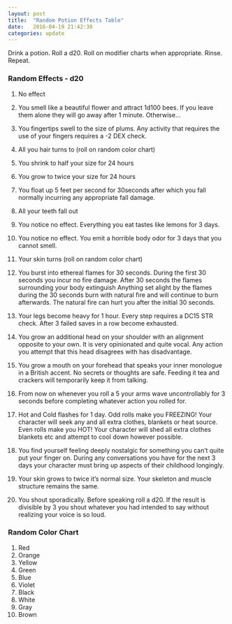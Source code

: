 ```yaml
---
layout: post
title:  "Random Potion Effects Table"
date:   2016-04-19 21:42:30
categories: update
---
```


Drink a potion. Roll a d20. Roll on modifier charts when appropriate. Rinse. Repeat.

### Random Effects - d20

1. No effect

2. You smell like a beautiful flower and attract 1d100 bees. If you leave them alone they will go away after 1 minute. Otherwise...

3. You fingertips swell to the size of plums. Any activity that requires the use of your fingers requires a -2 DEX check.

4. All you hair turns to (roll on random color chart)

5. You shrink to half your size for 24 hours

6. You grow to twice your size for 24 hours

7. You float up 5 feet per second for 30seconds after which you fall normally incurring any  appropriate fall damage.

8. All your teeth fall out

9. You notice no effect. Everything you eat tastes like lemons for 3 days.

10. You notice no effect. You emit a horrible body odor for 3 days that you cannot smell.

11. Your skin turns (roll on random color chart)

12. You burst into ethereal flames for 30 seconds. During the first 30 seconds you incur no fire damage. After 30 seconds the flames surrounding your body extinguish Anything set alight by the flames during the 30 seconds burn with natural fire and will continue to burn afterwards. The natural fire can hurt you after the initial 30 seconds.

13. Your legs become heavy for 1 hour. Every step requires a DC15 STR check. After 3 failed saves in a row become exhausted.

14. You grow an additional head on your shoulder with an alignment opposite to your own. It is very opinionated and quite vocal. Any action you attempt that this head disagrees with has disadvantage.

15. You grow a mouth on your forehead that speaks your inner monologue in a British accent. No secrets or thoughts are safe. Feeding it tea and crackers will temporarily keep it from talking.

16. From now on whenever you roll a 5 your arms wave uncontrollably for 3 seconds before completing whatever action you rolled for.

17. Hot and Cold flashes for 1 day. Odd rolls make you FREEZING! Your character will seek any and all extra clothes, blankets or heat source. Even rolls make you HOT! Your character will shed all extra clothes blankets etc and attempt to cool down however possible.

18. You find yourself feeling deeply nostalgic for something you can’t quite put your finger on. During any conversations you have for the next 3 days your character must bring up aspects of their childhood longingly.

19. Your skin grows to twice it’s normal size. Your skeleton and muscle structure remains the same.

20. You shout sporadically. Before speaking roll a d20. If the result is divisible by 3 you shout whatever you had intended to say without realizing your voice is so loud.

### Random Color Chart
1. Red
2. Orange
3. Yellow
4. Green
5. Blue
6. Violet
7. Black
8. White
9. Gray
10. Brown
